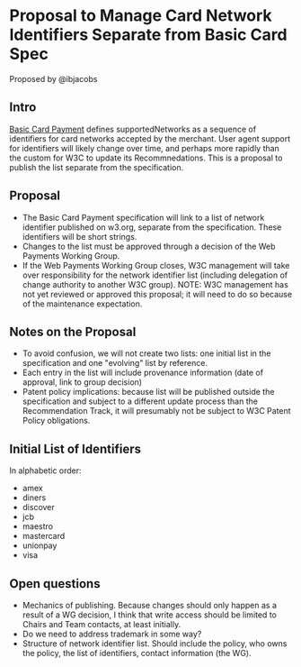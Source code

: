 # Proposal to Manage Card Network Identifiers Separate from Basic Card Spec

Proposed by @ibjacobs

## Intro

[Basic Card Payment](https://w3c.github.io/webpayments-methods-card/)
defines supportedNetworks as a sequence of identifiers for card
networks accepted by the merchant. User agent support for identifiers
will likely change over time, and perhaps more rapidly than the custom
for W3C to update its Recommnedations. This is a proposal
to publish the list separate from the specification.

## Proposal

* The Basic Card Payment specification will link to a list of network identifier published on w3.org, separate from the specification. These identifiers will be short strings.
* Changes to the list must be approved through a decision of the Web Payments Working Group.
* If the Web Payments Working Group closes, W3C management will take over responsibility for the network identifier list (including delegation of change authority to another W3C group). NOTE: W3C management has not yet reviewed or approved this proposal; it will need to do so because of the maintenance expectation.

## Notes on the Proposal

* To avoid confusion, we will not create two lists: one initial list in the specification and one "evolving" list by reference.
* Each entry in the list will include provenance information (date of approval, link to group decision)
* Patent policy implications: because list will be published outside the specification and subject to a different update process than the Recommendation Track, it will presumably not be subject to W3C Patent Policy obligations.

## Initial List of Identifiers

In alphabetic order:

* amex
* diners
* discover
* jcb
* maestro
* mastercard
* unionpay
* visa

## Open questions

* Mechanics of publishing. Because changes should only happen as a result of
a WG decision, I think that write access should be limited to Chairs and Team contacts, at least initially.
* Do we need to address trademark in some way?
* Structure of network identifier list. Should include the policy, who owns the policy, the list of identifiers, contact information (the WG).


